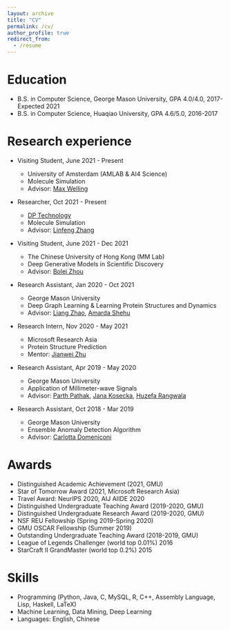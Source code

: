 ```yaml
---
layout: archive
title: "CV"
permalink: /cv/
author_profile: true
redirect_from:
  - /resume
---
```


Education
======
* B.S. in Computer Science, George Mason University, GPA 4.0/4.0, 2017-Expected 2021
* B.S. in Computer Science, Huaqiao University, GPA 4.6/5.0, 2016-2017


Research experience
======
* Visiting Student, June 2021 - Present
  * University of Amsterdam (AMLAB & AI4 Science)
  * Molecule Simulation
  * Advisor: [Max Welling](https://staff.fnwi.uva.nl/m.welling/)
  
* Researcher, Oct 2021 - Present
  * [DP Technology](https://www.dp.tech/)
  * Molecule Simulation
  * Advisor: [Linfeng Zhang](https://scholar.google.com/citations?user=jk7qwmcAAAAJ&hl=zh-CN)

* Visiting Student, June 2021 - Dec 2021
  * The Chinese University of Hong Kong (MM Lab)
  * Deep Generative Models in Scientific Discovery
  * Advisor: [Bolei Zhou](http://bzhou.ie.cuhk.edu.hk/)
  
* Research Assistant, Jan 2020 - Oct 2021
  * George Mason University
  * Deep Graph Learning & Learning Protein Structures and Dynamics
  * Advisor: [Liang Zhao](https://mason.gmu.edu/~lzhao9/), [Amarda Shehu](https://cs.gmu.edu/~ashehu/)

* Research Intern, Nov 2020 - May 2021
  * Microsoft Research Asia
  * Protein Structure Prediction
  * Mentor: [Jianwei Zhu](https://www.microsoft.com/en-us/research/people/jianwzhu/)

* Research Assistant, Apr 2019 - May 2020
  * George Mason University
  * Application of Millimeter-wave Signals
  * Advisor: [Parth Pathak](http://www.phpathak.com/), [Jana Kosecka](https://cs.gmu.edu/~kosecka/), [Huzefa Rangwala](https://cs.gmu.edu/~hrangwal/)
  
* Research Assistant, Oct 2018 - Mar 2019
  * George Mason University
  * Ensemble Anomaly Detection Algorithm
  * Advisor: [Carlotta Domeniconi](https://cs.gmu.edu/~carlotta/)
  
Awards
======
  * Distinguished Academic Achievement (2021, GMU)
  * Star of Tomorrow Award (2021, Microsoft Research Asia)
  * Travel Award: NeurIPS 2020, AIJ AIIDE 2020
  * Distinguished Undergraduate Teaching Award (2019-2020, GMU)
  * Distinguished Undergraduate Research Award (2019-2020, GMU)
  * NSF REU Fellowship (Spring 2019-Spring 2020)
  * GMU OSCAR Fellowship (Summer 2019)
  * Outstanding Undergraduate Teaching Award (2018-2019, GMU)
  * League of Legends Challenger (world top 0.01%) 2016
  * StarCraft II GrandMaster (world top 0.2%) 2015

  
Skills
======
* Programming (Python, Java, C, MySQL, R, C++, Assembly Language, Lisp, Haskell, LaTeX)
* Machine Learning, Data Mining, Deep Learning
* Languages: English, Chinese
  



